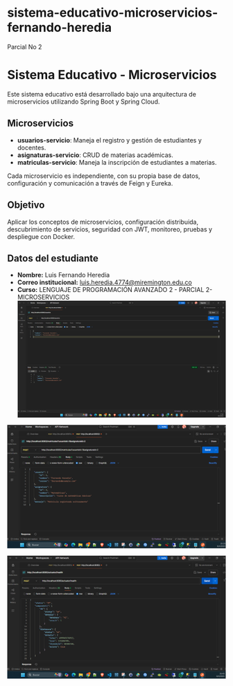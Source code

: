 # sistema-educativo-microservicios-fernando-heredia
Parcial No 2
# Sistema Educativo - Microservicios

Este sistema educativo está desarrollado bajo una arquitectura de microservicios utilizando Spring Boot y Spring Cloud.

## Microservicios

- **usuarios-servicio**: Maneja el registro y gestión de estudiantes y docentes.
- **asignaturas-servicio**: CRUD de materias académicas.
- **matriculas-servicio**: Maneja la inscripción de estudiantes a materias.

Cada microservicio es independiente, con su propia base de datos, configuración y comunicación a través de Feign y Eureka.

## Objetivo

Aplicar los conceptos de microservicios, configuración distribuida, descubrimiento de servicios, seguridad con JWT, monitoreo, pruebas y despliegue con Docker.

## Datos del estudiante

- **Nombre:** Luis Fernando Heredia
- **Correo institucional:** luis.heredia.4774@miremington.edu.co
- **Curso:**  LENGUAJE DE PROGRAMACIÓN AVANZADO 2 - PARCIAL 2-MICROSERVICIOS
![alt text](image.png)


![alt text](image-1.png)


![alt text](image-2.png)